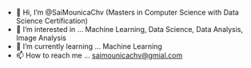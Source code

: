 - 👋 Hi, I’m @SaiMounicaChv (Masters in Computer Science with Data Science Certification)
- 👀 I’m interested in ... Machine Learning, Data Science, Data Analysis, Image Analysis
- 🌱 I’m currently learning ... Machine Learning
- 📫 How to reach me ... saimounicachv@gmial.com

<!---
SaiMounicaChv/SaiMounicaChv is a ✨ special ✨ repository because its `README.md` (this file) appears on your GitHub profile.
You can click the Preview link to take a look at your changes.
This is the place where I tend to add my assignments and projects that I have done throughout my Masters 
--->
